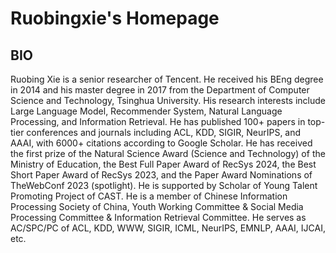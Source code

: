 # Ruobingxie's Homepage

## BIO

Ruobing Xie is a senior researcher of Tencent. He received his BEng degree in 2014 and his master degree in 2017 from the Department of Computer Science and Technology, Tsinghua University. His research interests include Large Language Model, Recommender System, Natural Language Processing, and Information Retrieval. He has published 100+ papers in top-tier conferences and journals including ACL, KDD, SIGIR, NeurIPS, and AAAI, with 6000+ citations according to Google Scholar. He has received the first prize of the Natural Science Award (Science and Technology) of the Ministry of Education, the Best Full Paper Award of RecSys 2024, the Best Short Paper Award of RecSys 2023, and the Paper Award Nominations of TheWebConf 2023 (spotlight). He is supported by Scholar of Young Talent Promoting Project of CAST. He is a member of Chinese Information Processing Society of China, Youth Working Committee & Social Media Processing Committee & Information Retrieval Committee. He serves as AC/SPC/PC of ACL, KDD, WWW, SIGIR, ICML, NeurIPS, EMNLP, AAAI, IJCAI, etc. 

